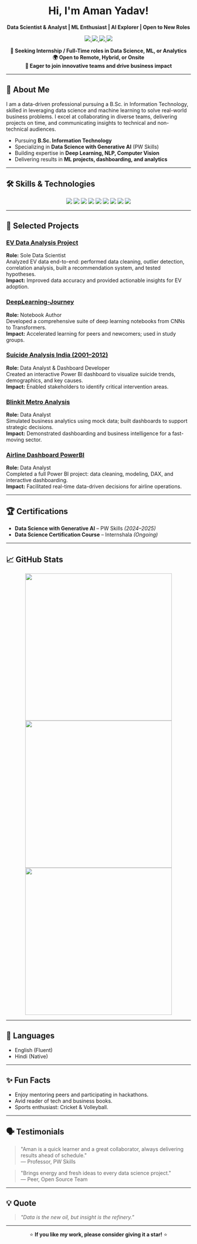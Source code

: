 <h1 align="center">Hi, I'm Aman Yadav!</h1>
<p align="center"><b>Data Scientist & Analyst | ML Enthusiast | AI Explorer | Open to New Roles</b></p>

<p align="center">
  <!-- Update the link below to your resume PDF or Google Drive link -->
  <a href="https://github.com/Amanyadav-07/Aman_Yadav_Analyst_Resume%20(2).pdf" target="_blank">
    <img src="https://img.shields.io/badge/Resume-View-green?style=for-the-badge&logo=adobeacrobatreader&logoColor=white"/>
  </a>
  <a href="mailto:amanyadav32327@gmail.com">
    <img src="https://img.shields.io/badge/Email-amanyadav32327@gmail.com-red?style=for-the-badge&logo=gmail&logoColor=white"/>
  </a>
  <a href="https://www.linkedin.com/in/aman-yadav-6b64b6253/" target="_blank">
    <img src="https://img.shields.io/badge/LinkedIn-Profile-blue?style=for-the-badge&logo=linkedin&logoColor=white"/>
  </a>
  <a href="https://github.com/Amanyadav-07" target="_blank">
    <img src="https://img.shields.io/badge/GitHub-Amanyadav--07-black?style=for-the-badge&logo=github&logoColor=white"/>
  </a>
</p>

<p align="center">
  <b>
    💼 Seeking Internship / Full-Time roles in Data Science, ML, or Analytics<br>
    🌍 Open to Remote, Hybrid, or Onsite<br>
    🚀 Eager to join innovative teams and drive business impact
  </b>
</p>

---

## 👋 About Me

I am a data-driven professional pursuing a B.Sc. in Information Technology, skilled in leveraging data science and machine learning to solve real-world business problems. I excel at collaborating in diverse teams, delivering projects on time, and communicating insights to technical and non-technical audiences.

- Pursuing **B.Sc. Information Technology**
- Specializing in **Data Science with Generative AI** (PW Skills)
- Building expertise in **Deep Learning, NLP, Computer Vision**
- Delivering results in **ML projects, dashboarding, and analytics**

---

## 🛠️ Skills & Technologies

<p align="center">
  <img src="https://img.shields.io/badge/Python-3776AB?style=for-the-badge&logo=python&logoColor=white"/>
  <img src="https://img.shields.io/badge/TensorFlow-FF6F00?style=for-the-badge&logo=tensorflow&logoColor=white"/>
  <img src="https://img.shields.io/badge/Pandas-150458?style=for-the-badge&logo=pandas&logoColor=white"/>
  <img src="https://img.shields.io/badge/Numpy-013243?style=for-the-badge&logo=numpy&logoColor=white"/>
  <img src="https://img.shields.io/badge/Jupyter-F37626?style=for-the-badge&logo=jupyter&logoColor=white"/>
  <img src="https://img.shields.io/badge/MySQL-4479A1?style=for-the-badge&logo=mysql&logoColor=white"/>
  <img src="https://img.shields.io/badge/PowerBI-F2C811?style=for-the-badge&logo=powerbi&logoColor=black"/>
  <img src="https://img.shields.io/badge/GitHub-181717?style=for-the-badge&logo=github&logoColor=white"/>
  <img src="https://img.shields.io/badge/VSCode-007ACC?style=for-the-badge&logo=visualstudiocode&logoColor=white"/>
</p>

---

## 🌟 Selected Projects

### [EV Data Analysis Project](https://github.com/Amanyadav-07/EV_Data_Analysis_Project)
**Role:** Sole Data Scientist  
Analyzed EV data end-to-end: performed data cleaning, outlier detection, correlation analysis, built a recommendation system, and tested hypotheses.  
**Impact:** Improved data accuracy and provided actionable insights for EV adoption.

### [DeepLearning-Journey](https://github.com/Amanyadav-07/DeepLearning-Journey)
**Role:** Notebook Author  
Developed a comprehensive suite of deep learning notebooks from CNNs to Transformers.  
**Impact:** Accelerated learning for peers and newcomers; used in study groups.

### [Suicide Analysis India (2001–2012)](https://github.com/Amanyadav-07/Suicide-Analysis-India-2001-2012)
**Role:** Data Analyst & Dashboard Developer  
Created an interactive Power BI dashboard to visualize suicide trends, demographics, and key causes.  
**Impact:** Enabled stakeholders to identify critical intervention areas.

### [Blinkit Metro Analysis](https://github.com/Amanyadav-07/blinkit-metro-analysis)
**Role:** Data Analyst  
Simulated business analytics using mock data; built dashboards to support strategic decisions.  
**Impact:** Demonstrated dashboarding and business intelligence for a fast-moving sector.

### [Airline Dashboard PowerBI](https://github.com/Amanyadav-07/Airline-Dashboard-PowerBI)
**Role:** Data Analyst  
Completed a full Power BI project: data cleaning, modeling, DAX, and interactive dashboarding.  
**Impact:** Facilitated real-time data-driven decisions for airline operations.

---

## 🏆 Certifications

- **Data Science with Generative AI** – PW Skills *(2024–2025)*
- **Data Science Certification Course** – Internshala *(Ongoing)*

---

## 📈 GitHub Stats

<p align="center">
  <img src="https://github-readme-stats.vercel.app/api?username=Amanyadav-07&show_icons=true&theme=radical" width="400">
  <img src="https://github-readme-streak-stats.herokuapp.com/?user=Amanyadav-07&theme=radical" width="400">
  <img src="https://github-readme-stats.vercel.app/api/top-langs/?username=Amanyadav-07&layout=compact&theme=radical" width="400"/>
</p>

---

## 💬 Languages

- English (Fluent)
- Hindi (Native)

---

## ✨ Fun Facts

- Enjoy mentoring peers and participating in hackathons.
- Avid reader of tech and business books.
- Sports enthusiast: Cricket & Volleyball.

---

## 🗣️ Testimonials

> "Aman is a quick learner and a great collaborator, always delivering results ahead of schedule."  
> — Professor, PW Skills

> "Brings energy and fresh ideas to every data science project."  
> — Peer, Open Source Team

---

## 💡 Quote

> _"Data is the new oil, but insight is the refinery."_

---

<p align="center">⭐ <b>If you like my work, please consider giving it a star!</b> ⭐</p>
